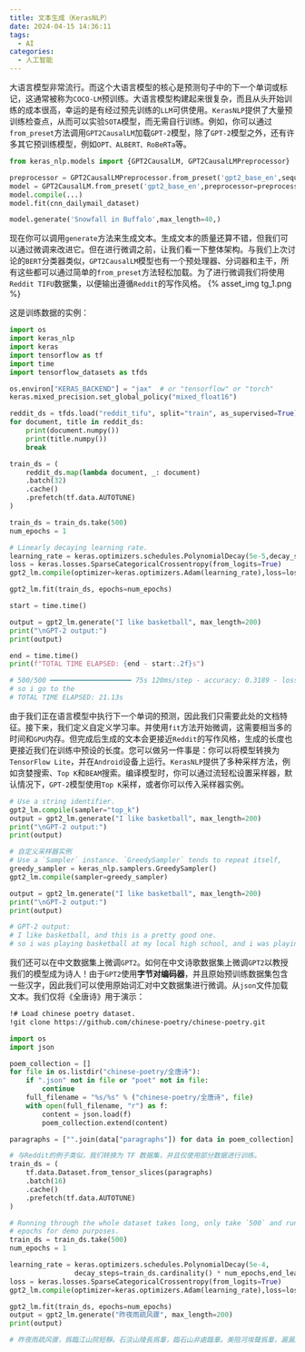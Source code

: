 ```yaml
---
title: 文本生成（KerasNLP）
date: 2024-04-15 14:36:11
tags:
  - AI
categories:
  - 人工智能
---
```


大语言模型非常流行。而这个大语言模型的核心是预测句子中的下一个单词或标记，这通常被称为`COCO-LM`预训练。大语言模型构建起来很复杂，而且从头开始训练的成本很高，幸运的是有经过预先训练的`LLM`可供使用。`KerasNLP`提供了大量预训练检查点，从而可以实验`SOTA`模型，而无需自行训练。例如，你可以通过`from_preset`方法调用`GPT2CausalLM`加载`GPT-2`模型，除了`GPT-2`模型之外，还有许多其它预训练模型，例如`OPT、ALBERT、RoBeRTa`等。
<!-- more -->
```python
from keras_nlp.models import {GPT2CausalLM, GPT2CausalLMPreprocessor}

preprocessor = GPT2CausalLMPreprocessor.from_preset('gpt2_base_en',sequente_length=128,)
model = GPT2CausalLM.from_preset('gpt2_base_en',preprocessor=preprocessor)
model.compile(...)
model.fit(cnn_dailymail_dataset)

model.generate('Snowfall in Buffalo',max_length=40,)
```
现在你可以调用`generate`方法来生成文本。生成文本的质量还算不错，但我们可以通过微调来改进它。但在进行微调之前，让我们看一下整体架构。与我们上次讨论的`BERT`分类器类似，`GPT2CausalLM`模型也有一个预处理器、分词器和主干，所有这些都可以通过简单的`from_preset`方法轻松加载。为了进行微调我们将使用`Reddit TIFU`数据集，以便输出遵循`Reddit`的写作风格。
{% asset_img tg_1.png %}

这是训练数据的实例：
```python
import os
import keras_nlp
import keras
import tensorflow as tf
import time
import tensorflow_datasets as tfds

os.environ["KERAS_BACKEND"] = "jax"  # or "tensorflow" or "torch"
keras.mixed_precision.set_global_policy("mixed_float16")

reddit_ds = tfds.load("reddit_tifu", split="train", as_supervised=True)
for document, title in reddit_ds:
    print(document.numpy())
    print(title.numpy())
    break

train_ds = (
    reddit_ds.map(lambda document, _: document)
    .batch(32)
    .cache()
    .prefetch(tf.data.AUTOTUNE)
)

train_ds = train_ds.take(500)
num_epochs = 1

# Linearly decaying learning rate.
learning_rate = keras.optimizers.schedules.PolynomialDecay(5e-5,decay_steps=train_ds.cardinality() * num_epochs,end_learning_rate=0.0,)
loss = keras.losses.SparseCategoricalCrossentropy(from_logits=True)
gpt2_lm.compile(optimizer=keras.optimizers.Adam(learning_rate),loss=loss,weighted_metrics=["accuracy"],)

gpt2_lm.fit(train_ds, epochs=num_epochs)

start = time.time()

output = gpt2_lm.generate("I like basketball", max_length=200)
print("\nGPT-2 output:")
print(output)

end = time.time()
print(f"TOTAL TIME ELAPSED: {end - start:.2f}s")

# 500/500 ━━━━━━━━━━━━━━━━━━━━ 75s 120ms/step - accuracy: 0.3189 - loss: 3.3653
# so i go to the
# TOTAL TIME ELAPSED: 21.13s
```
由于我们正在语言模型中执行下一个单词的预测，因此我们只需要此处的文档特征。接下来，我们定义自定义学习率。并使用`fit`方法开始微调，这需要相当多的时间和`GPU`内存。但完成后生成的文本会更接近`Reddit`的写作风格，生成的长度也更接近我们在训练中预设的长度。您可以做另一件事是：你可以将模型转换为`TensorFlow Lite`，并在`Android`设备上运行。`KerasNLP`提供了多种采样方法，例如贪婪搜索、`Top K`和`BEAM`搜索。编译模型时，你可以通过流轻松设置采样器，默认情况下，`GPT-2`模型使用`Top K`采样，或者你可以传入采样器实例。
```python
# Use a string identifier.
gpt2_lm.compile(sampler="top_k")
output = gpt2_lm.generate("I like basketball", max_length=200)
print("\nGPT-2 output:")
print(output)

# 自定义采样器实例
# Use a `Sampler` instance. `GreedySampler` tends to repeat itself,
greedy_sampler = keras_nlp.samplers.GreedySampler()
gpt2_lm.compile(sampler=greedy_sampler)

output = gpt2_lm.generate("I like basketball", max_length=200)
print("\nGPT-2 output:")
print(output)

# GPT-2 output:
# I like basketball, and this is a pretty good one. 
# so i was playing basketball at my local high school, and i was playing with my friends. 
```
我们还可以在中文数据集上微调`GPT2`。如何在中文诗歌数据集上微调`GPT2`以教授我们的模型成为诗人！由于`GPT2`使用**字节对编码器**，并且原始预训练数据集包含一些汉字，因此我们可以使用原始词汇对中文数据集进行微调。从`json`文件加载文本。我们仅将《全唐诗》用于演示：
```bash
!# Load chinese poetry dataset.
!git clone https://github.com/chinese-poetry/chinese-poetry.git
```
```python
import os
import json

poem_collection = []
for file in os.listdir("chinese-poetry/全唐诗"):
    if ".json" not in file or "poet" not in file:
        continue
    full_filename = "%s/%s" % ("chinese-poetry/全唐诗", file)
    with open(full_filename, "r") as f:
        content = json.load(f)
        poem_collection.extend(content)

paragraphs = ["".join(data["paragraphs"]) for data in poem_collection]

# 与Reddit的例子类似，我们转换为 TF 数据集，并且仅使用部分数据进行训练。
train_ds = (
    tf.data.Dataset.from_tensor_slices(paragraphs)
    .batch(16)
    .cache()
    .prefetch(tf.data.AUTOTUNE)
)

# Running through the whole dataset takes long, only take `500` and run 1
# epochs for demo purposes.
train_ds = train_ds.take(500)
num_epochs = 1

learning_rate = keras.optimizers.schedules.PolynomialDecay(5e-4,
                decay_steps=train_ds.cardinality() * num_epochs,end_learning_rate=0.0,)
loss = keras.losses.SparseCategoricalCrossentropy(from_logits=True)
gpt2_lm.compile(optimizer=keras.optimizers.Adam(learning_rate),loss=loss,weighted_metrics=["accuracy"],)

gpt2_lm.fit(train_ds, epochs=num_epochs)
output = gpt2_lm.generate("昨夜雨疏风骤", max_length=200)
print(output)

# 昨夜雨疏风骤，爲臨江山院短靜。石淡山陵長爲羣，臨石山非處臨羣。美陪河埃聲爲羣，漏漏漏邊陵塘
```